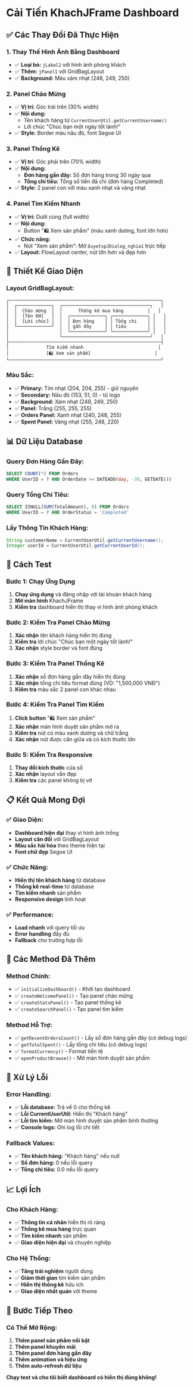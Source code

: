 # Cải Tiến KhachJFrame Dashboard

## ✅ Các Thay Đổi Đã Thực Hiện

### 1. **Thay Thế Hình Ảnh Bằng Dashboard**
- ✅ **Loại bỏ:** `jLabel2` với hình ảnh phòng khách
- ✅ **Thêm:** `jPanel1` với GridBagLayout
- ✅ **Background:** Màu xám nhạt (248, 249, 250)

### 2. **Panel Chào Mừng**
- ✅ **Vị trí:** Góc trái trên (30% width)
- ✅ **Nội dung:** 
  - Tên khách hàng từ `CurrentUserUtil.getCurrentUsername()`
  - Lời chúc "Chúc bạn một ngày tốt lành!"
- ✅ **Style:** Border màu nâu đỏ, font Segoe UI

### 3. **Panel Thống Kê**
- ✅ **Vị trí:** Góc phải trên (70% width)
- ✅ **Nội dung:**
  - **Đơn hàng gần đây:** Số đơn hàng trong 30 ngày qua
  - **Tổng chi tiêu:** Tổng số tiền đã chi (đơn hàng Completed)
- ✅ **Style:** 2 panel con với màu xanh nhạt và vàng nhạt

### 4. **Panel Tìm Kiếm Nhanh**
- ✅ **Vị trí:** Dưới cùng (full width)
- ✅ **Nội dung:**
  - Button "🛍️ Xem sản phẩm" (màu xanh dương, font lớn hơn)
- ✅ **Chức năng:** 
  - Nút "Xem sản phẩm": Mở `DuyetspJDialog_nghia1` trực tiếp
- ✅ **Layout:** FlowLayout center, nút lớn hơn và đẹp hơn

## 🎨 Thiết Kế Giao Diện

### **Layout GridBagLayout:**
```
┌─────────────────────────────────────────────────────────┐
│  ┌─────────────┐  ┌─────────────────────────────────┐   │
│  │  Chào mừng  │  │      Thống kê mua hàng         │   │
│  │  [Tên KH]   │  │  ┌─────────────┐ ┌─────────────┐ │   │
│  │  [Lời chúc] │  │  │ Đơn hàng    │ │ Tổng chi    │ │   │
│  └─────────────┘  │  │ gần đây     │ │ tiêu        │ │   │
│                   │  └─────────────┘ └─────────────┘ │   │
│                   └─────────────────────────────────┘   │
├─────────────────────────────────────────────────────────┤
│              Tìm kiếm nhanh                            │
│              [🛍️ Xem sản phẩm]                        │
└─────────────────────────────────────────────────────────┘
```

### **Màu Sắc:**
- ✅ **Primary:** Tím nhạt (204, 204, 255) - giữ nguyên
- ✅ **Secondary:** Nâu đỏ (153, 51, 0) - từ logo
- ✅ **Background:** Xám nhạt (248, 249, 250)
- ✅ **Panel:** Trắng (255, 255, 255)
- ✅ **Orders Panel:** Xanh nhạt (240, 248, 255)
- ✅ **Spent Panel:** Vàng nhạt (255, 248, 220)

## 📊 Dữ Liệu Database

### **Query Đơn Hàng Gần Đây:**
```sql
SELECT COUNT(*) FROM Orders 
WHERE UserID = ? AND OrderDate >= DATEADD(day, -30, GETDATE())
```

### **Query Tổng Chi Tiêu:**
```sql
SELECT ISNULL(SUM(TotalAmount), 0) FROM Orders 
WHERE UserID = ? AND OrderStatus = 'Completed'
```

### **Lấy Thông Tin Khách Hàng:**
```java
String customerName = CurrentUserUtil.getCurrentUsername();
Integer userId = CurrentUserUtil.getCurrentUserId();
```

## 🚀 Cách Test

### **Bước 1: Chạy Ứng Dụng**
1. **Chạy ứng dụng** và đăng nhập với tài khoản khách hàng
2. **Mở màn hình** KhachJFrame
3. **Kiểm tra** dashboard hiển thị thay vì hình ảnh phòng khách

### **Bước 2: Kiểm Tra Panel Chào Mừng**
1. **Xác nhận** tên khách hàng hiển thị đúng
2. **Kiểm tra** lời chúc "Chúc bạn một ngày tốt lành!"
3. **Xác nhận** style border và font đúng

### **Bước 3: Kiểm Tra Panel Thống Kê**
1. **Xác nhận** số đơn hàng gần đây hiển thị đúng
2. **Xác nhận** tổng chi tiêu format đúng (VD: "1,500,000 VNĐ")
3. **Kiểm tra** màu sắc 2 panel con khác nhau

### **Bước 4: Kiểm Tra Panel Tìm Kiếm**
1. **Click button** "🛍️ Xem sản phẩm"
2. **Xác nhận** màn hình duyệt sản phẩm mở ra
3. **Kiểm tra** nút có màu xanh dương và chữ trắng
4. **Xác nhận** nút được căn giữa và có kích thước lớn

### **Bước 5: Kiểm Tra Responsive**
1. **Thay đổi kích thước** cửa sổ
2. **Xác nhận** layout vẫn đẹp
3. **Kiểm tra** các panel không bị vỡ

## 📋 Kết Quả Mong Đợi

### ✅ **Giao Diện:**
- **Dashboard hiện đại** thay vì hình ảnh trống
- **Layout cân đối** với GridBagLayout
- **Màu sắc hài hòa** theo theme hiện tại
- **Font chữ đẹp** Segoe UI

### ✅ **Chức Năng:**
- **Hiển thị tên khách hàng** từ database
- **Thống kê real-time** từ database
- **Tìm kiếm nhanh** sản phẩm
- **Responsive design** linh hoạt

### ✅ **Performance:**
- **Load nhanh** với query tối ưu
- **Error handling** đầy đủ
- **Fallback** cho trường hợp lỗi

## 🔧 Các Method Đã Thêm

### **Method Chính:**
- ✅ `initializeDashboard()` - Khởi tạo dashboard
- ✅ `createWelcomePanel()` - Tạo panel chào mừng
- ✅ `createStatsPanel()` - Tạo panel thống kê
- ✅ `createSearchPanel()` - Tạo panel tìm kiếm

### **Method Hỗ Trợ:**
- ✅ `getRecentOrdersCount()` - Lấy số đơn hàng gần đây (có debug logs)
- ✅ `getTotalSpent()` - Lấy tổng chi tiêu (có debug logs)
- ✅ `formatCurrency()` - Format tiền tệ
- ✅ `openProductBrowse()` - Mở màn hình duyệt sản phẩm

## 🐛 Xử Lý Lỗi

### **Error Handling:**
- ✅ **Lỗi database:** Trả về 0 cho thống kê
- ✅ **Lỗi CurrentUserUtil:** Hiển thị "Khách hàng"
- ✅ **Lỗi tìm kiếm:** Mở màn hình duyệt sản phẩm bình thường
- ✅ **Console logs:** Ghi log lỗi chi tiết

### **Fallback Values:**
- ✅ **Tên khách hàng:** "Khách hàng" nếu null
- ✅ **Số đơn hàng:** 0 nếu lỗi query
- ✅ **Tổng chi tiêu:** 0.0 nếu lỗi query

## 📈 Lợi Ích

### **Cho Khách Hàng:**
- ✅ **Thông tin cá nhân** hiển thị rõ ràng
- ✅ **Thống kê mua hàng** trực quan
- ✅ **Tìm kiếm nhanh** sản phẩm
- ✅ **Giao diện hiện đại** và chuyên nghiệp

### **Cho Hệ Thống:**
- ✅ **Tăng trải nghiệm** người dùng
- ✅ **Giảm thời gian** tìm kiếm sản phẩm
- ✅ **Hiển thị thống kê** hữu ích
- ✅ **Giao diện nhất quán** với theme

## 🎯 Bước Tiếp Theo

### **Có Thể Mở Rộng:**
1. **Thêm panel sản phẩm nổi bật**
2. **Thêm panel khuyến mãi**
3. **Thêm panel đơn hàng gần đây**
4. **Thêm animation và hiệu ứng**
5. **Thêm auto-refresh dữ liệu**

**Chạy test và cho tôi biết dashboard có hiển thị đúng không!**

